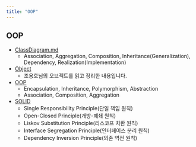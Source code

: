 ```yaml
---
title: "OOP"
---
```


## OOP

- [ClassDiagram.md](ClassDiagram/ClassDiagram.md)
  - Association, Aggregation, Composition, Inheritance(Generalization), Dependency, Realization(Implementation)
- [Object](Object/Object.md)
  - 조용호님의 오브젝트를 읽고 정리한 내용입니다.
- [OOP](OOP/OOP.md)
	- Encapsulation, Inheritance, Polymorphism, Abstraction
	- Association, Composition, Aggregation
- [SOLID](SOLID/SOLID.md)
	- Single Responsibility Principle(단일 책임 원칙)
	- Open-Closed Principle(개방-폐쇄 원칙)
	- Liskov Substitution Principle(리스코프 치환 원칙)
	- Interface Segregation Principle(인터페이스 분리 원칙)
	- Dependency Inversion Principle(의존 역전 원칙)